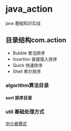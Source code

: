 # java_action
java 基础知识实战
## 目录结构com.action
- Bubble 冒泡排序
- Insertion 直接插入排序
- Quick 快速排序
- Shell 希尔排序
### algorithm算法目录
#### sort 排序目录
### util 基础处理方式

[中介者模式](./doc/designPattern/中介者模式.md)

